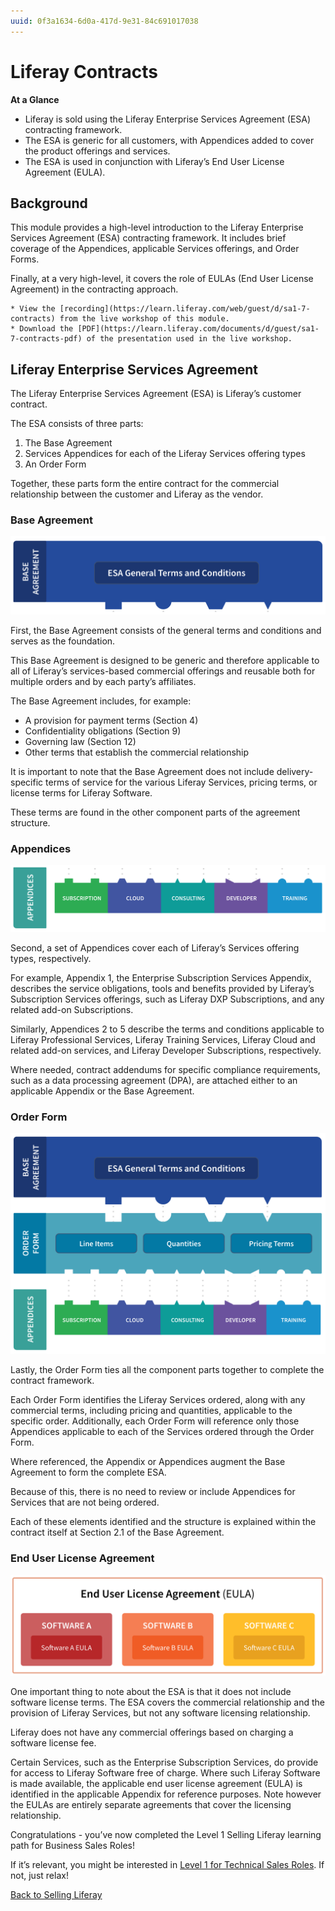 ```yaml
---
uuid: 0f3a1634-6d0a-417d-9e31-84c691017038
---
```


# Liferay Contracts

**At a Glance**

* Liferay is sold using the Liferay Enterprise Services Agreement (ESA) contracting framework.
* The ESA is generic for all customers, with Appendices added to cover the product offerings and services.
* The ESA is used in conjunction with Liferay’s End User License Agreement (EULA).

## Background

This module provides a high-level introduction to the Liferay Enterprise Services Agreement (ESA) contracting framework. It includes brief coverage of the Appendices, applicable Services offerings, and Order Forms.

Finally, at a very high-level, it covers the role of EULAs (End User License Agreement) in the contracting approach.

```{note}
* View the [recording](https://learn.liferay.com/web/guest/d/sa1-7-contracts) from the live workshop of this module.
* Download the [PDF](https://learn.liferay.com/documents/d/guest/sa1-7-contracts-pdf) of the presentation used in the live workshop.
```

## Liferay Enterprise Services Agreement

The Liferay Enterprise Services Agreement (ESA) is Liferay’s customer contract.

The ESA consists of three parts: 

1. The Base Agreement
2. Services Appendices for each of the Liferay Services offering types
3. An Order Form

Together, these parts form the entire contract for the commercial relationship between the customer and Liferay as the vendor.

### Base Agreement

![The base agreement section of the contract covers general terms and conditions.](./liferay-contracts/images/01.png)

First, the Base Agreement consists of the general terms and conditions and serves as the foundation.

This Base Agreement is designed to be generic and therefore applicable to all of Liferay’s services-based commercial offerings and reusable both for multiple orders and by each party’s affiliates. 

The Base Agreement includes, for example:

* A provision for payment terms (Section 4)
* Confidentiality obligations (Section 9)
* Governing law (Section 12)
* Other terms that establish the commercial relationship

It is important to note that the Base Agreement does not include delivery-specific terms of service for the various Liferay Services, pricing terms, or license terms for Liferay Software.

These terms are found in the other component parts of the agreement structure.

### Appendices

![The appendices cover each of Liferay's services offering types.](./liferay-contracts/images/02.png)

Second, a set of Appendices cover each of Liferay’s Services offering types, respectively.

For example, Appendix 1, the Enterprise Subscription Services Appendix, describes the service obligations, tools and benefits provided by Liferay’s Subscription Services offerings, such as Liferay DXP Subscriptions, and any related add-on Subscriptions. 

Similarly, Appendices 2 to 5 describe the terms and conditions applicable to Liferay Professional Services, Liferay Training Services, Liferay Cloud and related add-on services, and Liferay Developer Subscriptions, respectively. 

Where needed, contract addendums for specific compliance requirements, such as a data processing agreement (DPA), are attached either to an applicable Appendix or the Base Agreement. 

### Order Form

![The Order Form ties the separate pieces together to complete the contract framework.](./liferay-contracts/images/03.png)

Lastly, the Order Form ties all the component parts together to complete the contract framework.

Each Order Form identifies the Liferay Services ordered, along with any commercial terms, including pricing and quantities, applicable to the specific order. Additionally, each Order Form will reference only those Appendices applicable to each of the Services ordered through the Order Form. 

Where referenced, the Appendix or Appendices augment the Base Agreement to form the complete ESA. 

Because of this, there is no need to review or include Appendices for Services that are not being ordered. 

Each of these elements identified and the structure is explained within the contract itself at Section 2.1 of the Base Agreement.

### End User License Agreement

![Liferay provides end user license agreements for the different software offerings.](./liferay-contracts/images/04.png)

One important thing to note about the ESA is that it does not include software license terms. The ESA covers the commercial relationship and the provision of Liferay Services, but not any software licensing relationship. 

Liferay does not have any commercial offerings based on charging a software license fee.

Certain Services, such as the Enterprise Subscription Services, do provide for access to Liferay Software free of charge. Where such Liferay Software is made available, the applicable end user license agreement (EULA) is identified in the applicable Appendix for reference purposes. Note however the EULAs are entirely separate agreements that cover the licensing relationship.

Congratulations - you’ve now completed the Level 1 Selling Liferay learning path for Business Sales Roles!

If it’s relevant, you might be interested in [Level 1 for Technical Sales Roles](../level-1-technical.md).  If not, just relax!

[Back to Selling Liferay](../../selling-liferay.md)
